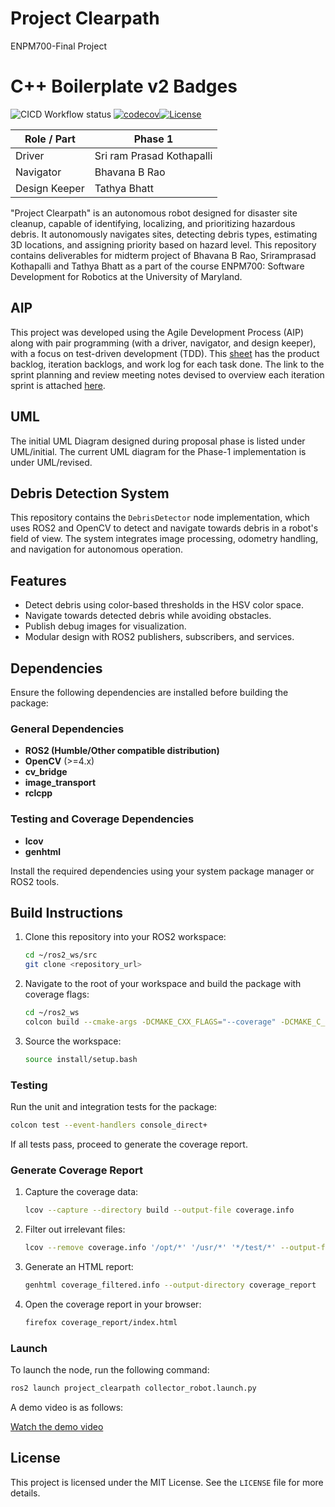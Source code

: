 
# Project Clearpath
ENPM700-Final Project

# C++ Boilerplate v2 Badges
<!-- ![CICD Workflow status](https://github.com/sriramprasadkothapalli/project_clearpath/actions/workflows/run-test-and-upload-codecov.yml/badge.svg) [![codecov](https://codecov.io/gh/sriramprasadkothapalli/project_clearpath/graph/badge.svg?token=0NZGAQ9FZ2)](https://codecov.io/gh/sriramprasadkothapalli/project_clearpath) [![License](https://img.shields.io/badge/license-MIT-blue.svg)](LICENSE) -->

![CICD Workflow status](https://github.com/bhavanarao3/clearpath/actions/workflows/run-test-and-upload-codecov.yml/badge.svg) [![codecov](https://codecov.io/gh/bhavanarao3/project_clearpath/graph/badge.svg?token=fAejn4EKWP)](https://codecov.io/gh/bhavanarao3/project_clearpath)[![License](https://img.shields.io/badge/license-MIT-blue.svg)](LICENSE)

| Role / Part   | Phase 1                   | 
|---------------|---------------------------|
|Driver         |Sri ram Prasad Kothapalli  |
|Navigator      |Bhavana B Rao              |
|Design Keeper  |Tathya Bhatt               |



"Project Clearpath" is an autonomous robot designed for disaster site cleanup, capable of identifying, localizing, and prioritizing hazardous debris. It autonomously navigates sites, detecting debris types, estimating 3D locations, and assigning priority based on hazard level.
This repository contains deliverables for midterm project of Bhavana B Rao, Sriramprasad Kothapalli and Tathya Bhatt as a part of the course ENPM700: Software Development for Robotics at the University of Maryland.

## AIP

This project was developed using the Agile Development Process (AIP) along with pair programming (with a driver, navigator, and design keeper), with a focus on test-driven development (TDD). This [sheet](https://docs.google.com/spreadsheets/d/124zPjeAy8mCFpvf6AqBxNpdo9hfX9Y0hR05A0yxhxY0/edit?gid=0#gid=0) has the product backlog, iteration backlogs, and work log for each task done. The link to the sprint planning and review meeting notes devised to overview each iteration sprint is attached [here](https://docs.google.com/document/d/1AVcXsBQ32G4zNruy3SwoopeVLuxpyloBtEbVzfRSro4/edit?tab=t.0#heading=h.mw18pfbxwsdy).

## UML

The initial UML Diagram designed during proposal phase is listed under UML/initial. The current UML diagram for the Phase-1 implementation is under UML/revised.

## Debris Detection System

This repository contains the `DebrisDetector` node implementation, which uses ROS2 and OpenCV to detect and navigate towards debris in a robot's field of view. The system integrates image processing, odometry handling, and navigation for autonomous operation.

## Features
- Detect debris using color-based thresholds in the HSV color space.
- Navigate towards detected debris while avoiding obstacles.
- Publish debug images for visualization.
- Modular design with ROS2 publishers, subscribers, and services.


## Dependencies
Ensure the following dependencies are installed before building the package:

### General Dependencies
- **ROS2 (Humble/Other compatible distribution)**
- **OpenCV** (>=4.x)
- **cv_bridge**
- **image_transport**
- **rclcpp**

### Testing and Coverage Dependencies
- **lcov**
- **genhtml**

Install the required dependencies using your system package manager or ROS2 tools.


## Build Instructions

1. Clone this repository into your ROS2 workspace:
   ```bash
   cd ~/ros2_ws/src
   git clone <repository_url>
   ```

2. Navigate to the root of your workspace and build the package with coverage flags:
   ```bash
   cd ~/ros2_ws
   colcon build --cmake-args -DCMAKE_CXX_FLAGS="--coverage" -DCMAKE_C_FLAGS="--coverage" -DCMAKE_BUILD_TYPE=Debug
   ```

3. Source the workspace:
   ```bash
   source install/setup.bash
   ```

### Testing

Run the unit and integration tests for the package:
```bash
colcon test --event-handlers console_direct+
```

If all tests pass, proceed to generate the coverage report.


### Generate Coverage Report

1. Capture the coverage data:
   ```bash
   lcov --capture --directory build --output-file coverage.info
   ```

2. Filter out irrelevant files:
   ```bash
   lcov --remove coverage.info '/opt/*' '/usr/*' '*/test/*' --output-file coverage_filtered.info
   ```

3. Generate an HTML report:
   ```bash
   genhtml coverage_filtered.info --output-directory coverage_report
   ```

4. Open the coverage report in your browser:
   ```bash
   firefox coverage_report/index.html
   ```

### Launch 

To launch the node, run the following command:
```bash
ros2 launch project_clearpath collector_robot.launch.py
```

A demo video is as follows: 

[Watch the demo video](https://drive.google.com/file/d/1Fyi_XzjUzuUIOucaIdy7Z6o0Lr2dtfaS/view?usp=sharing)

## License

This project is licensed under the MIT License. See the `LICENSE` file for more details.















